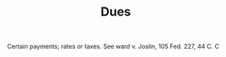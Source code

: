---
title: Dues
letter: D
permalink: "/definitions/bld-dues.html"
body: Certain payments; rates or taxes. See ward v. Joslin, 105 Fed. 227, 44 C. C
published_at: '2018-07-07'
source: Black's Law Dictionary 2nd Ed (1910)
layout: post
---